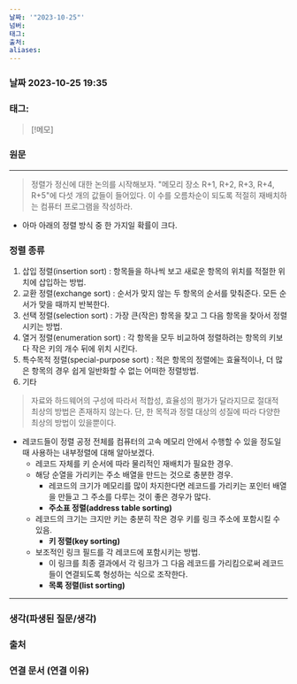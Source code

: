 ```yaml
---
날짜: '"2023-10-25"'
넘버: 
태그: 
출처: 
aliases:
---
```

### 날짜  2023-10-25 19:35

### 태그:

>[!메모]
>

### 원문
---

> 정렬가 정신에 대한 논의를 시작해보자.
> "메모리 장소 R+1, R+2, R+3, R+4, R+5"에 다섯 개의 값들이 들어있다. 이 수를 오름차순이 되도록 적절히 재배치하는 컴퓨터 프로그램을 작성하라.

- 아마 아래의 정렬 방식 중 한 가지일 확률이 크다.
### 정렬 종류
1) 삽입 정렬(insertion sort)
	: 항목들을 하나씩 보고 새로운 항목의 위치를 적절한 위치에 삽입하는 방법.
2) 교환 정렬(exchange sort)
	: 순서가 맞지 않는 두 항목의 순서를 맞춰준다. 모든 순서가 맞을 때까지 반복한다.
3) 선택 정렬(selection sort)
	: 가장 큰(작은) 항목을 찾고 그 다음 항목을 찾아서 정렬시키는 방법.
4) 열거 정렬(enumeration sort)
	: 각 항목을 모두 비교하여 정렬하려는 항목의 키보다 작은 키의 개수 뒤에 위치 시킨다.
5) 특수목적 정렬(special-purpose sort)
	: 적은 항목의 정렬에는 효율적이나, 더 많은 항목의 경우 쉽게 일반화할 수 없는 어떠한 정렬방법.
6) 기타

> 자료와 하드웨어의 구성에 따라서 적합성, 효율성의 평가가 달라지므로 절대적 최상의 방법은 존재하지 않는다.
> 단, 한 목적과 정렬 대상의 성질에 따라 다양한 최상의 방법이 있을뿐이다.

- 레코드들이 정렬 공정 전체를 컴퓨터의 고속 메모리 안에서 수행할 수 있을 정도일 때 사용하는 내부정렬에 대해 알아보겠다.
	- 레코드 자체를 키 순서에 따라 물리적인 재배치가 필요한 경우.
	- 해당 순열을 가리키는 주소 배열을 만드는 것으로 충분한 경우.
		- 레코드의 크기가 메모리를 많이 차지한다면 레코드를 가리키는 포인터 배열을 만들고 그 주소를 다루는 것이 좋은 경우가 많다.
		- **주소표 정렬(address table sorting)**
	- 레코드의 크기는 크지만 키는 충분히 작은 경우 키를 링크 주소에 포함시킬 수 있음.
		- **키 정렬(key sorting)**
	- 보조적인 링크 필드를 각 레코드에 포함시키는 방법.
		- 이 링크를 최종 결과에서 각 링크가 그 다음 레코드를 가리킴으로써 레코드들이 연결되도록 형성하는 식으로 조작한다.
		- **목록 정렬(list sorting)**

---
### 생각(파생된 질문/생각)

### 출처

### 연결 문서 (연결 이유)